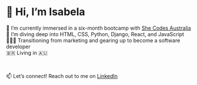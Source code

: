 # 👋 Hi, I’m Isabela

👾 I’m currently immersed in a six-month bootcamp with [She Codes Australia](https://shecodes.com.au/)  
🌱 I’m diving deep into HTML, CSS, Python, Django, React, and JavaScript  
👩🏽‍💻 Transitioning from marketing and gearing up to become a software developer  
🇧🇷 Living in 🇦🇺  


<br>

📫 Let’s connect! Reach out to me on [LinkedIn](https://www.linkedin.com/in/isabela-alcantara/)

<!---
isacoding/isacoding is a ✨ special ✨ repository because its `README.md` (this file) appears on your GitHub profile.
You can click the Preview link to take a look at your changes.
--->

